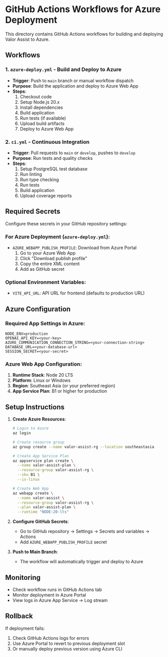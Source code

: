 # GitHub Actions Workflows for Azure Deployment

This directory contains GitHub Actions workflows for building and deploying Valor Assist to Azure.

## Workflows

### 1. `azure-deploy.yml` - Build and Deploy to Azure
- **Trigger**: Push to `main` branch or manual workflow dispatch
- **Purpose**: Build the application and deploy to Azure Web App
- **Steps**:
  1. Checkout code
  2. Setup Node.js 20.x
  3. Install dependencies
  4. Build application
  5. Run tests (if available)
  6. Upload build artifacts
  7. Deploy to Azure Web App

### 2. `ci.yml` - Continuous Integration
- **Trigger**: Pull requests to `main` or `develop`, pushes to `develop`
- **Purpose**: Run tests and quality checks
- **Steps**:
  1. Setup PostgreSQL test database
  2. Run linting
  3. Run type checking
  4. Run tests
  5. Build application
  6. Upload coverage reports

## Required Secrets

Configure these secrets in your GitHub repository settings:

### For Azure Deployment (`azure-deploy.yml`):
- `AZURE_WEBAPP_PUBLISH_PROFILE`: Download from Azure Portal
  1. Go to your Azure Web App
  2. Click "Download publish profile"
  3. Copy the entire XML content
  4. Add as GitHub secret

### Optional Environment Variables:
- `VITE_API_URL`: API URL for frontend (defaults to production URL)

## Azure Configuration

### Required App Settings in Azure:
```
NODE_ENV=production
OPENAI_API_KEY=<your-key>
AZURE_COMMUNICATION_CONNECTION_STRING=<your-connection-string>
DATABASE_URL=<your-database-url>
SESSION_SECRET=<your-secret>
```

### Azure Web App Configuration:
1. **Runtime Stack**: Node 20 LTS
2. **Platform**: Linux or Windows
3. **Region**: Southeast Asia (or your preferred region)
4. **App Service Plan**: B1 or higher for production

## Setup Instructions

1. **Create Azure Resources**:
   ```bash
   # Login to Azure
   az login
   
   # Create resource group
   az group create --name valor-assist-rg --location southeastasia
   
   # Create App Service Plan
   az appservice plan create \
     --name valor-assist-plan \
     --resource-group valor-assist-rg \
     --sku B1 \
     --is-linux
   
   # Create Web App
   az webapp create \
     --name valor-assist \
     --resource-group valor-assist-rg \
     --plan valor-assist-plan \
     --runtime "NODE:20-lts"
   ```

2. **Configure GitHub Secrets**:
   - Go to GitHub repository → Settings → Secrets and variables → Actions
   - Add `AZURE_WEBAPP_PUBLISH_PROFILE` secret

3. **Push to Main Branch**:
   - The workflow will automatically trigger and deploy to Azure

## Monitoring

- Check workflow runs in GitHub Actions tab
- Monitor deployment in Azure Portal
- View logs in Azure App Service → Log stream

## Rollback

If deployment fails:
1. Check GitHub Actions logs for errors
2. Use Azure Portal to revert to previous deployment slot
3. Or manually deploy previous version using Azure CLI